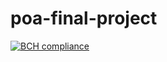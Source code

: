 # poa-final-project

[![BCH compliance](https://bettercodehub.com/edge/badge/eduardoafontana/poa-final-project?branch=main)](https://bettercodehub.com/)
